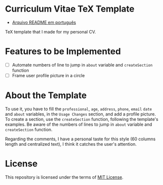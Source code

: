 # Curriculum Vitae TeX Template

- [Arquivo README em português](README_PT.md)

TeX template that I made for my personal CV.

# Features to be Implemented

- [ ] Automate numbers of line to jump in `about` variable and `createSection` function
- [ ] Frame user profile picture in a circle

# About the Template

To use it, you have to fill the `professional`, `age`, `address`, `phone`, `email` `date` and `about` variables, in the `Usage Changes` section, and add a profile picture. To create a section, use the `createSection` function, following the template's examples. Be aware of the numbers of lines to jump in `about` variable and `createSection` function.

Regarding the comments, I have a personal taste for this style (60 columns length and centralized text), I think it catches the user's attention.

# License

This repository is licensed under the terms of [MIT License](LICENSE).
